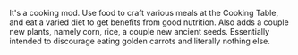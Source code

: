 It's a cooking mod. Use food to craft various meals at the Cooking Table, and eat a varied diet to get benefits from good nutrition. Also adds a couple new plants, namely corn, rice, a couple new ancient seeds. Essentially intended to discourage eating golden carrots and literally nothing else.
